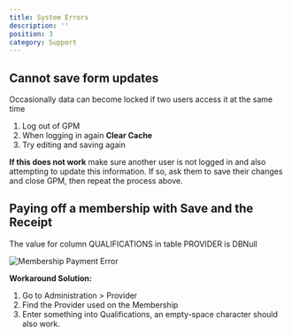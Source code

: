 ```yaml
---
title: System Errors
description: ''
position: 3
category: Support
---
```


## Cannot save form updates

Occasionally data can become locked if two users access it at the same time

1. Log out of GPM
2. When logging in again **Clear Cache**
3. Try editing and saving again

**If this does not work** make sure another user is not logged in and also attempting to update this information. If so, ask them to save their changes and close GPM, then repeat the process above.

## Paying off a membership with Save and the Receipt

The value for column QUALIFICATIONS in table PROVIDER is DBNull

![Membership Payment Error](https://drive.google.com/uc?id=1oN9dXYtn6UVdpoJb8shOK78UI2HVTvnd)

**Workaround Solution:**

1. Go to Administration > Provider
2. Find the Provider used on the Membership
3. Enter something into Qualifications, an empty-space character should also work.
